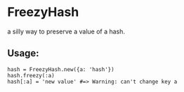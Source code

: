 FreezyHash
==========

a silly way to preserve a value of a hash. 

## Usage:

    hash = FreezyHash.new({a: 'hash'})
    hash.freezy(:a)
    hash[:a] = 'new value' #=> Warning: can't change key a
